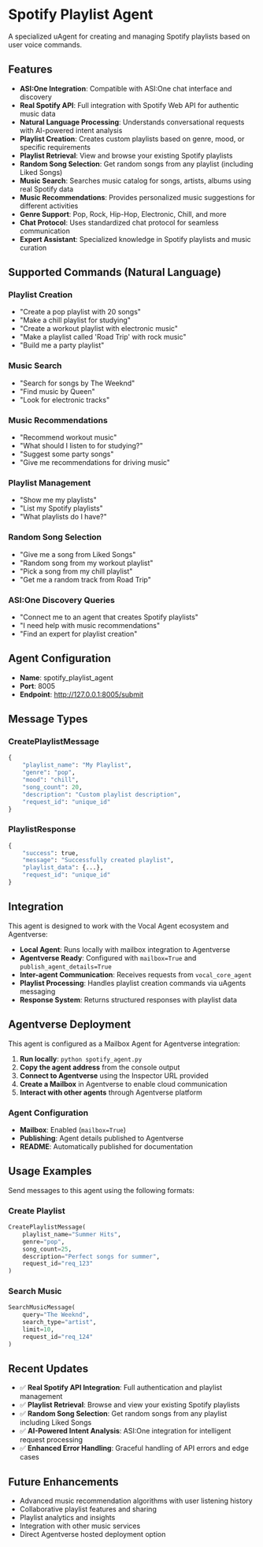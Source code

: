 # Spotify Playlist Agent

A specialized uAgent for creating and managing Spotify playlists based on user voice commands.

## Features

- **ASI:One Integration**: Compatible with ASI:One chat interface and discovery
- **Real Spotify API**: Full integration with Spotify Web API for authentic music data
- **Natural Language Processing**: Understands conversational requests with AI-powered intent analysis
- **Playlist Creation**: Creates custom playlists based on genre, mood, or specific requirements
- **Playlist Retrieval**: View and browse your existing Spotify playlists
- **Random Song Selection**: Get random songs from any playlist (including Liked Songs)
- **Music Search**: Searches music catalog for songs, artists, albums using real Spotify data
- **Music Recommendations**: Provides personalized music suggestions for different activities
- **Genre Support**: Pop, Rock, Hip-Hop, Electronic, Chill, and more
- **Chat Protocol**: Uses standardized chat protocol for seamless communication
- **Expert Assistant**: Specialized knowledge in Spotify playlists and music curation

## Supported Commands (Natural Language)

### Playlist Creation

- "Create a pop playlist with 20 songs"
- "Make a chill playlist for studying"
- "Create a workout playlist with electronic music"
- "Make a playlist called 'Road Trip' with rock music"
- "Build me a party playlist"

### Music Search

- "Search for songs by The Weeknd"
- "Find music by Queen"
- "Look for electronic tracks"

### Music Recommendations

- "Recommend workout music"
- "What should I listen to for studying?"
- "Suggest some party songs"
- "Give me recommendations for driving music"

### Playlist Management

- "Show me my playlists"
- "List my Spotify playlists"
- "What playlists do I have?"

### Random Song Selection

- "Give me a song from Liked Songs"
- "Random song from my workout playlist"
- "Pick a song from my chill playlist"
- "Get me a random track from Road Trip"

### ASI:One Discovery Queries

- "Connect me to an agent that creates Spotify playlists"
- "I need help with music recommendations"
- "Find an expert for playlist creation"

## Agent Configuration

- **Name**: spotify_playlist_agent
- **Port**: 8005
- **Endpoint**: http://127.0.0.1:8005/submit

## Message Types

### CreatePlaylistMessage

```python
{
    "playlist_name": "My Playlist",
    "genre": "pop",
    "mood": "chill",
    "song_count": 20,
    "description": "Custom playlist description",
    "request_id": "unique_id"
}
```

### PlaylistResponse

```python
{
    "success": true,
    "message": "Successfully created playlist",
    "playlist_data": {...},
    "request_id": "unique_id"
}
```

## Integration

This agent is designed to work with the Vocal Agent ecosystem and Agentverse:

- **Local Agent**: Runs locally with mailbox integration to Agentverse
- **Agentverse Ready**: Configured with `mailbox=True` and `publish_agent_details=True`
- **Inter-agent Communication**: Receives requests from `vocal_core_agent`
- **Playlist Processing**: Handles playlist creation commands via uAgents messaging
- **Response System**: Returns structured responses with playlist data

## Agentverse Deployment

This agent is configured as a Mailbox Agent for Agentverse integration:

1. **Run locally**: `python spotify_agent.py`
2. **Copy the agent address** from the console output
3. **Connect to Agentverse** using the Inspector URL provided
4. **Create a Mailbox** in Agentverse to enable cloud communication
5. **Interact with other agents** through Agentverse platform

### Agent Configuration

- **Mailbox**: Enabled (`mailbox=True`)
- **Publishing**: Agent details published to Agentverse
- **README**: Automatically published for documentation

## Usage Examples

Send messages to this agent using the following formats:

### Create Playlist

```python
CreatePlaylistMessage(
    playlist_name="Summer Hits",
    genre="pop",
    song_count=25,
    description="Perfect songs for summer",
    request_id="req_123"
)
```

### Search Music

```python
SearchMusicMessage(
    query="The Weeknd",
    search_type="artist",
    limit=10,
    request_id="req_124"
)
```

## Recent Updates

- ✅ **Real Spotify API Integration**: Full authentication and playlist management
- ✅ **Playlist Retrieval**: Browse and view your existing Spotify playlists
- ✅ **Random Song Selection**: Get random songs from any playlist including Liked Songs
- ✅ **AI-Powered Intent Analysis**: ASI:One integration for intelligent request processing
- ✅ **Enhanced Error Handling**: Graceful handling of API errors and edge cases

## Future Enhancements

- Advanced music recommendation algorithms with user listening history
- Collaborative playlist features and sharing
- Playlist analytics and insights
- Integration with other music services
- Direct Agentverse hosted deployment option
